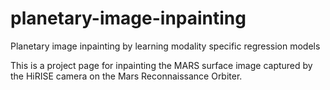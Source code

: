 # planetary-image-inpainting
Planetary image inpainting by learning modality specific regression models

This is a project page for inpainting the MARS surface image captured by the HiRISE camera on the Mars Reconnaissance Orbiter.
